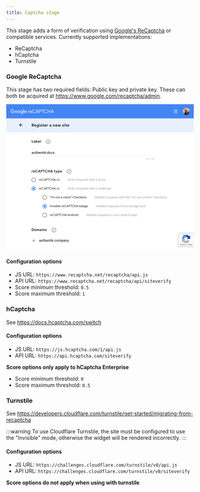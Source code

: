 ```yaml
---
title: Captcha stage
---
```


This stage adds a form of verification using [Google's ReCaptcha](https://www.google.com/recaptcha/intro/v3.html) or compatible services. Currently supported implementations:

-   ReCaptcha
-   hCaptcha
-   Turnstile

### Google ReCaptcha

This stage has two required fields: Public key and private key. These can both be acquired at https://www.google.com/recaptcha/admin.

![](captcha-admin.png)

#### Configuration options

-   JS URL: `https://www.recaptcha.net/recaptcha/api.js`
-   API URL: `https://www.recaptcha.net/recaptcha/api/siteverify`
-   Score minimum threshold: `0.5`
-   Score maximum threshold: `1`

### hCaptcha

See https://docs.hcaptcha.com/switch

#### Configuration options

-   JS URL: `https://js.hcaptcha.com/1/api.js`
-   API URL: `https://api.hcaptcha.com/siteverify`

**Score options only apply to hCaptcha Enterprise**

-   Score minimum threshold: `0`
-   Score maximum threshold: `0.5`

### Turnstile

See https://developers.cloudflare.com/turnstile/get-started/migrating-from-recaptcha

:::warning
To use Cloudflare Turnstile, the site must be configured to use the "Invisible" mode, otherwise the widget will be rendered incorrectly.
:::

#### Configuration options

-   JS URL: `https://challenges.cloudflare.com/turnstile/v0/api.js`
-   API URL: `https://challenges.cloudflare.com/turnstile/v0/siteverify`

**Score options do not apply when using with turnstile**
